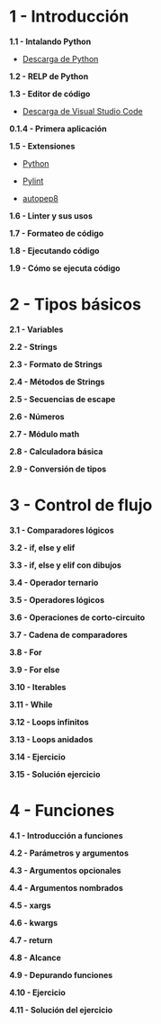 # 1 - Introducción

**1.1 - Intalando Python**

- [Descarga de Python](https://www.python.org/downloads/)

**1.2 - RELP de Python**

**1.3 - Editor de código**

- [Descarga de Visual Studio Code](https://code.visualstudio.com/download)

**0.1.4 - Primera aplicación**

**1.5 - Extensiones**

- [Python](https://marketplace.visualstudio.com/items?itemName=ms-python.python)

- [Pylint](https://marketplace.visualstudio.com/items?itemName=ms-python.pylint)

- [autopep8](https://marketplace.visualstudio.com/items?itemName=ms-python.autopep8)

**1.6 - Linter y sus usos**

**1.7 - Formateo de código**

**1.8 - Ejecutando código**

**1.9 - Cómo se ejecuta código**

# 2 - Tipos básicos

**2.1 - Variables**

**2.2 - Strings**

**2.3 - Formato de Strings**

**2.4 - Métodos de Strings**

**2.5 - Secuencias de escape**

**2.6 - Números**

**2.7 - Módulo math**

**2.8 - Calculadora básica**

**2.9 - Conversión de tipos**

# 3 - Control de flujo

**3.1 - Comparadores lógicos**

**3.2 - if, else y elif**

**3.3 - if, else y elif con dibujos**

**3.4 - Operador ternario**

**3.5 - Operadores lógicos**

**3.6 - Operaciones de corto-circuito**

**3.7 - Cadena de comparadores**

**3.8 - For**

**3.9 - For else**

**3.10 - Iterables**

**3.11 - While**

**3.12 - Loops infinitos**

**3.13 - Loops anidados**

**3.14 - Ejercicio**

**3.15 - Solución ejercicio**

# 4 - Funciones

**4.1 - Introducción a funciones**

**4.2 - Parámetros y argumentos**

**4.3 - Argumentos opcionales**

**4.4 - Argumentos nombrados**

**4.5 - xargs**

**4.6 - kwargs**

**4.7 - return**

**4.8 - Alcance**

**4.9 - Depurando funciones**

**4.10 - Ejercicio**

**4.11 - Solución del ejercicio**
